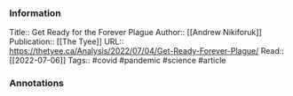 
### Information
Title:: Get Ready for the Forever Plague
Author:: [[Andrew Nikiforuk]]
Publication:: [[The Tyee]]
URL:: https://thetyee.ca/Analysis/2022/07/04/Get-Ready-Forever-Plague/
Read:: [[2022-07-06]]
Tags:: #covid #pandemic #science 
#article

### Annotations

